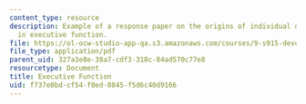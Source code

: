 ```yaml
---
content_type: resource
description: Example of a response paper on the origins of individual differences
  in executive function.
file: https://ol-ocw-studio-app-qa.s3.amazonaws.com/courses/9-s915-developmental-cognitive-neuroscience-spring-2012/f737e8bdcf54f0ed0845f5d6c40d9166_MIT9_S915S12_sample_wk10.pdf
file_type: application/pdf
parent_uid: 327a3e8e-38a7-cdf3-318c-84ad570c77e8
resourcetype: Document
title: Executive Function
uid: f737e8bd-cf54-f0ed-0845-f5d6c40d9166
---
```

